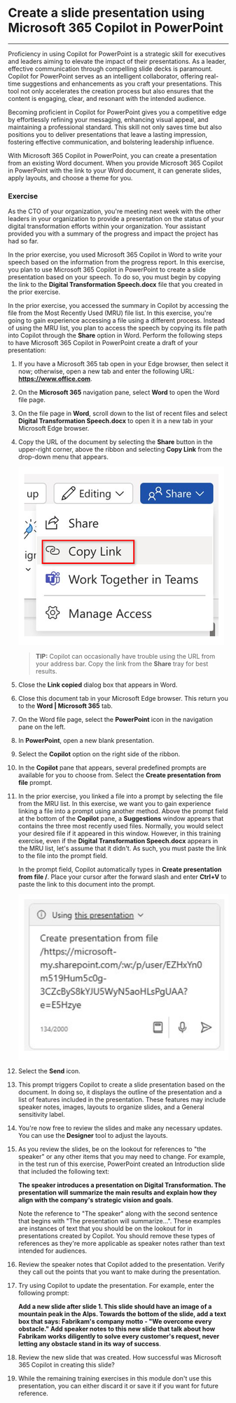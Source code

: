 
# Create a slide presentation using Microsoft 365 Copilot in PowerPoint
---
Proficiency in using Copilot for PowerPoint is a strategic skill for executives and leaders aiming to elevate the impact of their presentations. As a leader, effective communication through compelling slide decks is paramount. Copilot for PowerPoint serves as an intelligent collaborator, offering real-time suggestions and enhancements as you craft your presentations. This tool not only accelerates the creation process but also ensures that the content is engaging, clear, and resonant with the intended audience.

Becoming proficient in Copilot for PowerPoint gives you a competitive edge by effortlessly refining your messaging, enhancing visual appeal, and maintaining a professional standard. This skill not only saves time but also positions you to deliver presentations that leave a lasting impression, fostering effective communication, and bolstering leadership influence.

With Microsoft 365 Copilot in PowerPoint, you can create a presentation from an existing Word document. When you provide Microsoft 365 Copilot in PowerPoint with the link to your Word document, it can generate slides, apply layouts, and choose a theme for you.

### Exercise

As the CTO of your organization, you're meeting next week with the other leaders in your organization to provide a presentation on the status of your digital transformation efforts within your organization. Your assistant provided you with a summary of the progress and impact the project has had so far.

In the prior exercise, you used Microsoft 365 Copilot in Word to write your speech based on the information from the progress report. In this exercise, you plan to use Microsoft 365 Copilot in PowerPoint to create a slide presentation based on your speech. To do so, you must begin by copying the link to the **Digital Transformation Speech.docx** file that you created in the prior exercise.

In the prior exercise, you accessed the summary in Copilot by accessing the file from the Most Recently Used (MRU) file list. In this exercise, you're going to gain experience accessing a file using a different process. Instead of using the MRU list, you plan to access the speech by copying its file path into Copilot through the **Share** option in Word. Perform the following steps to have Microsoft 365 Copilot in PowerPoint create a draft of your presentation:

1.  If you have a Microsoft 365 tab open in your Edge browser, then select it now; otherwise, open a new tab and enter the following URL: **https://www.office.com**.

2.  On the **Microsoft 365** navigation pane, select **Word** to open the Word file page.

3.  On the file page in **Word**, scroll down to the list of recent files and select **Digital Transformation Speech.docx** to open it in a new tab in your Microsoft Edge browser.

4.  Copy the URL of the document by selecting the **Share** button in the upper-right corner, above the ribbon and selecting **Copy Link** from the drop-down menu that appears.
    
    ![Screenshot showing the Share menu and the Copy Link option highlighted.](../media/share-menu-with-copy-link-9fd1c60a.png)
    
    
     > **TIP:** Copilot can occasionally have trouble using the URL from your address bar. Copy the link from the **Share** tray for best results.

5.  Close the **Link copied** dialog box that appears in Word.

6.  Close this document tab in your Microsoft Edge browser. This return you to the **Word \| Microsoft 365** tab.

7.  On the Word file page, select the **PowerPoint** icon in the navigation pane on the left.

8.  In **PowerPoint**, open a new blank presentation.

9.  Select the **Copilot** option on the right side of the ribbon.

10. In the **Copilot** pane that appears, several predefined prompts are available for you to choose from. Select the **Create presentation from file** prompt.

11. In the prior exercise, you linked a file into a prompt by selecting the file from the MRU list. In this exercise, we want you to gain experience linking a file into a prompt using another method. Above the prompt field at the bottom of the **Copilot** pane, a **Suggestions** window appears that contains the three most recently used files. Normally, you would select your desired file if it appeared in this window. However, in this training exercise, even if the **Digital Transformation Speech.docx** appears in the MRU list, let's assume that it didn't. As such, you must paste the link to the file into the prompt field.
    
    In the prompt field, Copilot automatically types in **Create presentation from file /**. Place your cursor after the forward slash and enter **Ctrl+V** to paste the link to this document into the prompt.
    
    ![Screenshot showing the Microsoft 365 Copilot in PowerPoint prompt field with the Create presentation from file prompt and the link to the file.](../media/copilot-ppt-prompt-with-file-link-690f74ed.png)
    
12. Select the **Send** icon.

13. This prompt triggers Copilot to create a slide presentation based on the document. In doing so, it displays the outline of the presentation and a list of features included in the presentation. These features may include speaker notes, images, layouts to organize slides, and a General sensitivity label.

14. You're now free to review the slides and make any necessary updates. You can use the **Designer** tool to adjust the layouts.

15. As you review the slides, be on the lookout for references to "the speaker" or any other items that you may need to change. For example, in the test run of this exercise, PowerPoint created an Introduction slide that included the following text:
    
    **The speaker introduces a presentation on Digital Transformation. The presentation will summarize the main results and explain how they align with the company's strategic vision and goals**.
    
    Note the reference to "The speaker" along with the second sentence that begins with "The presentation will summarize...". These examples are instances of text that you should be on the lookout for in presentations created by Copilot. You should remove these types of references as they're more applicable as speaker notes rather than text intended for audiences.

16. Review the speaker notes that Copilot added to the presentation. Verify they call out the points that you want to make during the presentation.

17. Try using Copilot to update the presentation. For example, enter the following prompt:
    
    **Add a new slide after slide 1. This slide should have an image of a mountain peak in the Alps. Towards the bottom of the slide, add a text box that says: Fabrikam's company motto - "We overcome every obstacle." Add speaker notes to this new slide that talk about how Fabrikam works diligently to solve every customer's request, never letting any obstacle stand in its way of success**.

18. Review the new slide that was created. How successful was Microsoft 365 Copilot in creating this slide?

19. While the remaining training exercises in this module don't use this presentation, you can either discard it or save it if you want for future reference.
